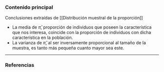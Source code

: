 ### Contenido principal

Conclusiones extraídas de [[Distribución muestral de la proporción]]

- La media de $\hat{\pi}$, proporción de individuos que poseen la característica que nos interesa, coincide con la proporción de individuos con dicha característica en la población.
- La varianza de $\hat{\pi}$, al ser inversamente proporcional al tamaño de la muestra, es tanto más pequeña cuanto mayor sea este.


--- 
### Referencias
